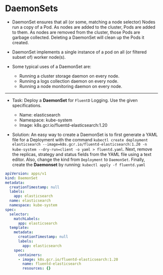 # DaemonSets

-   DaemonSet ensures that all (or some, matching a node selector) Nodes run a copy of a Pod. As nodes are added to the cluster, Pods are added to them. As nodes are removed from the cluster, those Pods are garbage collected. Deleting a DaemonSet will clean up the Pods it created.
-   DaemonSet implements a single instance of a pod on all (or filtered subset of) worker node(s).

- Some typical uses of a DaemonSet are:
	-   Running a cluster storage daemon on every node.
	-   Running a logs collection daemon on every node.
	-   Running a node monitoring daemon on every node.

---

- Task: Deploy a **DaemonSet** for `FluentD` Logging.
Use the given specifications.
	-   Name: elasticsearch
	-   Namespace: kube-system
	-   Image: k8s.gcr.io/fluentd-elasticsearch:1.20
	
	
- Solution: An easy way to create a DaemonSet is to first generate a YAML file for a Deployment with the command `kubectl create deployment elasticsearch --image=k8s.gcr.io/fluentd-elasticsearch:1.20 -n kube-system --dry-run=client -o yaml > fluentd.yaml`. Next, remove the replicas, strategy and status fields from the YAML file using a text editor. Also, change the kind from `Deployment` to `DaemonSet`. Finally, create the **Daemonset** by running: `kubectl apply -f fluentd.yaml`


```yaml
apiVersion: apps/v1
kind: DaemonSet
metadata:
  creationTimestamp: null
  labels:
    app: elasticsearch
  name: elasticsearch
  namespace: kube-system
spec:
  selector:
    matchLabels:
      app: elasticsearch
  template:
    metadata:
      creationTimestamp: null
      labels:
        app: elasticsearch
    spec:
      containers:
      - image: k8s.gcr.io/fluentd-elasticsearch:1.20
        name: fluentd-elasticsearch
        resources: {}
```